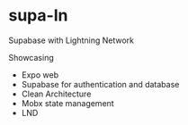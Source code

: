 # supa-ln

Supabase with Lightning Network

Showcasing
- Expo web
- Supabase for authentication and database
- Clean Architecture
- Mobx state management
- LND
